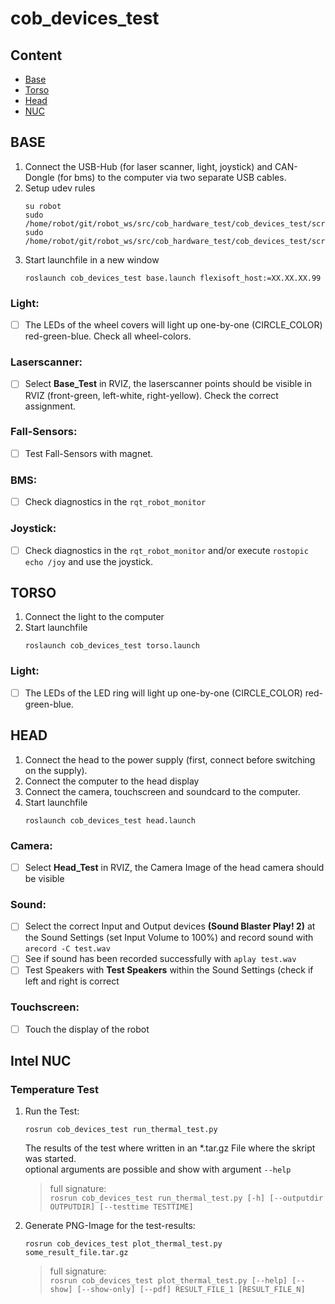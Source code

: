 cob_devices_test
=================

## Content

- [Base](#base)
- [Torso](#torso)
- [Head](#head)
- [NUC](#nuc)


## BASE <a name="base"></a>

1. Connect the USB-Hub (for laser scanner, light, joystick) and CAN-Dongle (for bms) to the computer via two separate USB cables. 
2. Setup udev rules
   ```
   su robot
   sudo /home/robot/git/robot_ws/src/cob_hardware_test/cob_devices_test/scripts/udev_joy.sh
   sudo /home/robot/git/robot_ws/src/cob_hardware_test/cob_devices_test/scripts/udev_s300.sh
   ```
3. Start launchfile in a new window
   ```
   roslaunch cob_devices_test base.launch flexisoft_host:=XX.XX.XX.99
   ```

### Light:
 - [ ] The LEDs of the wheel covers will light up one-by-one (CIRCLE_COLOR) red-green-blue.
Check all wheel-colors.

### Laserscanner:
 - [ ] Select **Base_Test** in RVIZ, the laserscanner points should be visible in RVIZ (front-green, left-white, right-yellow).
Check the correct assignment.

### Fall-Sensors:
 - [ ] Test Fall-Sensors with magnet.

### BMS:
 - [ ] Check diagnostics in the `rqt_robot_monitor`

### Joystick:
 - [ ] Check diagnostics in the `rqt_robot_monitor` and/or execute `rostopic echo /joy` and use the joystick.


## TORSO  <a name="torso"></a>

1. Connect the light to the computer
2. Start launchfile
   ```
   roslaunch cob_devices_test torso.launch
   ```

### Light:
 - [ ] The LEDs of the LED ring will light up one-by-one (CIRCLE_COLOR) red-green-blue.


## HEAD  <a name="head"></a>
1. Connect the head to the power supply (first, connect before switching on the supply).
2. Connect the computer to the head display
3. Connect the camera, touchscreen and soundcard to the computer.
4. Start launchfile
   ```
   roslaunch cob_devices_test head.launch
   ```

### Camera:
 - [ ] Select **Head_Test** in RVIZ, the Camera Image of the head camera should be visible

### Sound: 
 - [ ] Select the correct Input and Output devices **(Sound Blaster Play! 2)** at the Sound Settings (set Input Volume to 100%)
and record sound with ```arecord -C test.wav```
 - [ ] See if sound has been recorded successfully with ```aplay test.wav```
 - [ ] Test Speakers with **Test Speakers** within the Sound Settings (check if left and right is correct

### Touchscreen:
 - [ ] Touch the display of the robot

## Intel NUC  <a name="nuc"></a>

### Temperature Test

1. Run the Test:  
   ```
   rosrun cob_devices_test run_thermal_test.py
   ``` 
   
   The results of the test where written in an *.tar.gz File where the skript was started.  
   optional arguments are possible and show with argument `--help`  
   
    >full signature:   
    >`rosrun cob_devices_test run_thermal_test.py [-h] [--outputdir OUTPUTDIR] [--testtime TESTTIME]`  

2. Generate PNG-Image for the test-results:
   ```
   rosrun cob_devices_test plot_thermal_test.py some_result_file.tar.gz
   ```

    >full signature:  
    >`rosrun cob_devices_test plot_thermal_test.py [--help] [--show] [--show-only] [--pdf] RESULT_FILE_1 [RESULT_FILE_N]` 
